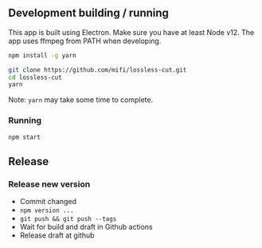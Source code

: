 ## Development building / running

This app is built using Electron.
Make sure you have at least Node v12. The app uses ffmpeg from PATH when developing.

```bash
npm install -g yarn
```

```bash
git clone https://github.com/mifi/lossless-cut.git
cd lossless-cut
yarn
```
Note: `yarn` may take some time to complete.

### Running

```
npm start
```

## Release

### Release new version

- Commit changed
- `npm version ...`
- `git push && git push --tags`
- Wait for build and draft in Github actions
- Release draft at github
